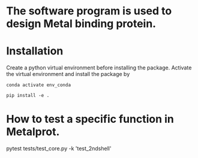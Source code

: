 # The software program is used to design Metal binding protein. 

# Installation
Create a python virtual environment before installing the package.
Activate the virtual environment and install the package by
```
conda activate env_conda

pip install -e .
```

# How to test a specific function in Metalprot.
pytest tests/test_core.py -k 'test_2ndshell'